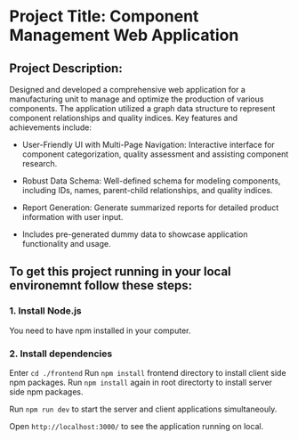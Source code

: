 # Project Title: Component Management Web Application

## Project Description:
Designed and developed a comprehensive web application for a manufacturing unit to manage and optimize the production of various components. The application utilized a graph data structure to represent component relationships and quality indices. Key features and achievements include:

- User-Friendly UI with Multi-Page Navigation: Interactive interface for component categorization, quality assessment and assisting component research.
- Robust Data Schema: Well-defined schema for modeling components, including IDs, names, parent-child relationships, and quality indices.
- Report Generation: Generate summarized reports for detailed product information with user input.

- Includes pre-generated dummy data to showcase application functionality and usage.

## To get this project running in your local environemnt follow these steps: 

### 1. Install Node.js

You need to have npm installed in your computer.

### 2. Install dependencies
Enter `cd ./frontend`
Run `npm install` frontend directory to install client side npm packages.
Run `npm install` again in root directorty to install server side npm packages.

Run `npm run dev` to start the server and client applications simultaneouly.

Open `http://localhost:3000/` to see the application running on local.
